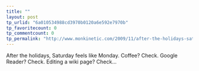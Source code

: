 ```yaml
---
title: ""
layout: post
tp_urlid: "6a010534988cd3970b0120a6e592e7970b"
tp_favoritecount: 0
tp_commentcount: 0
tp_permalink: "http://www.monkinetic.com/2009/11/after-the-holidays-saturday-feels-like-monday-coffee-check-google-reader-check-editing-a-wiki-page-check.html"
---
```

After the holidays, Saturday feels like Monday. Coffee? Check. Google Reader? Check. Editing a wiki page? Check...
